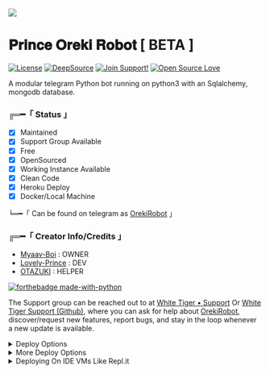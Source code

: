# <p align="left"><a href="https://github.com/Awesome-Gtash/OrekiRobot"><img src="https://github-readme-stats.vercel.app/api/pin?username=Awesome-Gtash&show_icons=true&theme=dark&hide_border=true&repo=OrekiRobot"></a></p>

# 𝐏𝐫𝐢𝐧𝐜𝐞 𝐎𝐫𝐞𝐤𝐢 𝐑𝐨𝐛𝐨𝐭 [ BETA ]
[![License](https://img.shields.io/badge/License-BSD%202--Clause-orange.svg)](https://opensource.org/licenses/BSD-2-Clause) [![DeepSource](https://static.deepsource.io/deepsource-badge-light-mini.svg)](https://deepsource.io/gh/Awesome-Gtash/OrekiRobot/?ref=repository-badge) [![Join Support!](https://img.shields.io/badge/Join%20Channel-!-red)](https://telegram.dog/Tigerr_Support) [![Open Source Love](https://badges.frapsoft.com/os/v2/open-source.png?v=103)](https://github.com/ellerbrock/open-source-badges/)


A modular telegram Python bot running on python3 with an Sqlalchemy, mongodb database.

###  ╔═━「 Status 」

- [x] Maintained
- [x] Support Group Available
- [x] Free
- [x] OpenSourced
- [x] Working Instance Available
- [x] Clean Code
- [x] Heroku Deploy
- [x] Docker/Local Machine

╘═━「 Can be found on telegram as [OrekiRobot](https://telegram.dog/OrekiXPro_bot) 」

### ╔═━「 Creator Info/Credits 」

+ [Myaav-Boi](https://github.com/Awesome-Gtash) : OWNER
+ [Lovely-Prince](https://github.com/Awesome-Prince) : DEV
+ [OTAZUKI](https://github.com/Otazuki_004) : HELPER

[![forthebadge made-with-python](http://ForTheBadge.com/images/badges/made-with-python.svg)](https://www.python.org/)

The Support group can be reached out to at [White Tiger • Support](https://telegram.dog/Tiger_SupportChat) Or [White Tiger Support (Github)](https://github.com/Awesome-Gtash/OrekiRobot/discussions/15), where you can ask for help about [OrekiRobot](https://telegram.dog/OrekiXProRobot), discover/request new features, report bugs, and stay in the loop whenever a new update is available. 

<details>
	<summary>Deploy Options</summary>
<a href="https://cloud.okteto.com/#/deploy?repository=https://github.com/Awesome-Gtash/OrekiRobot"><img src="https://user-images.githubusercontent.com/36935426/167272305-91fd67c9-c3fc-4b4b-8a73-c35e57c8fcc5.png" height="40"></a>
<a href="https://heroku.com/deploy?template=https://github.com/Awesome-Gtash/OrekiRobot.git"><img src="https://www.herokucdn.com/deploy/button.svg" height="40"></a>
<a href="https://railway.app"><img src="https://railway.app/button.svg" height="40"></a>
</details> 

<details>
    <summary>More Deploy Options</summary>
    <br>
    <p align="center">

    Deploying on Local Machine

</p>

```console
    ~$ git clone https://github.com/Awesome-Prince/NekoRobot-3.git
    ~$ cd NekoRobot
    ~$ cp sample_config.py config.py
```

Edit Config.py with your own Values

Start with ```python3 -m NekoRobot```

</details>    

<details>
     <summary>Deploying On IDE VMs Like Repl.it</summary>
       <br>
         <p align="left">
            <b> 

            Refer to Deploying On Local Machine.

 </b>
</p>
</details>
